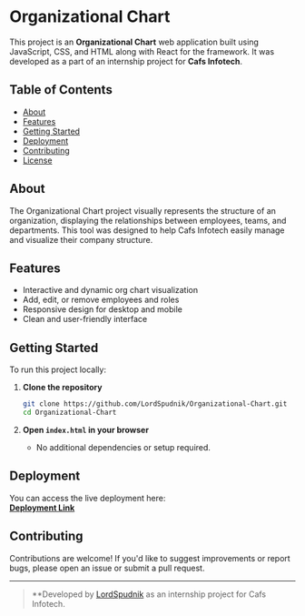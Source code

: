 # Organizational Chart

This project is an **Organizational Chart** web application built using JavaScript, CSS, and HTML along with React for the framework. It was developed as a part of an internship project for **Cafs Infotech**.

## Table of Contents

- [About](#about)
- [Features](#features)
- [Getting Started](#getting-started)
- [Deployment](#deployment)
- [Contributing](#contributing)
- [License](#license)

## About

The Organizational Chart project visually represents the structure of an organization, displaying the relationships between employees, teams, and departments. This tool was designed to help Cafs Infotech easily manage and visualize their company structure.

## Features

- Interactive and dynamic org chart visualization
- Add, edit, or remove employees and roles
- Responsive design for desktop and mobile
- Clean and user-friendly interface

## Getting Started

To run this project locally:

1. **Clone the repository**

   ```bash
   git clone https://github.com/LordSpudnik/Organizational-Chart.git
   cd Organizational-Chart
   ```

2. **Open `index.html` in your browser**
   - No additional dependencies or setup required.

## Deployment

You can access the live deployment here:  
**[Deployment Link](https://organizationalchart.netlify.app/)**

## Contributing

Contributions are welcome! If you'd like to suggest improvements or report bugs, please open an issue or submit a pull request.

---

> \*\*Developed by [LordSpudnik](https://github.com/LordSpudnik) as an internship project for Cafs Infotech.
